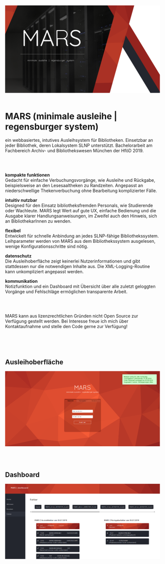 ![MARS](https://github.com/LuisMossburger/MARS/blob/master/MARS.png)
<br><br>
# MARS (minimale ausleihe | regensburger system)
ein webbasiertes, intutives Ausleihsystem für Bibliotheken. Einsetzbar an jeder Bibliothek, deren Lokalsystem SLNP unterstützt. Bachelorarbeit am Fachbereich Archiv- und Bibliothekswesen München der HföD 2019.

<br><br>

<b>kompakte funktionen</b><br>
Gedacht für einfache Verbuchungsvorgänge, wie Ausleihe und Rückgabe, beispielsweise an den Lesesaaltheken zu Randzeiten. Angepasst an niederschwellige Thekenverbuchung ohne Bearbeitung komplizierter Fälle.

<b>intuitiv nutzbar</b><br>
Designed für den Einsatz bibliotheksfremden Personals, wie Studierende oder Wachleute. MARS legt Wert auf gute UX, einfache Bedienung und die Ausgabe klarer Handlungsanweisungen, im Zweifel auch den Hinweis, sich an BibliothekarInnen zu wenden.

<b>flexibel</b><br>
Entwickelt für schnelle Anbindung an jedes SLNP-fähige Bibliothekssystem. Leihparameter werden von MARS aus dem Bibliothekssystem ausgelesen, wenige Konfigurationsschritte sind nötig.

<b>datenschutz</b><br>
Die Ausleihoberfläche zeigt keinerlei Nutzerinformationen und gibt stattdessen nur die notwendigen Inhalte aus. Die XML-Logging-Routine kann unkompliziert angepasst werden.

<b>kommunikation</b><br>
Notizfunktion und ein Dashboard mit Übersicht über alle zuletzt geloggten Vorgänge und Fehlschläge ermöglichen transparente Arbeit.

<br><br>

MARS kann aus lizenzrechtlichen Gründen nicht Open Source zur Verfügung gestellt werden. Bei Interesse freue ich mich über Kontaktaufnahme und stelle den Code gerne zur Verfügung!


<br><br><br>

## Ausleihoberfläche
![MARS Ausleihe](https://github.com/LuisMossburger/MARS/blob/master/MARS_Ausleihe.png)

<br><br>

## Dashboard
![MARS Dashboard](https://github.com/LuisMossburger/MARS/blob/master/MARS_Dashboard.png)
<br><br>

